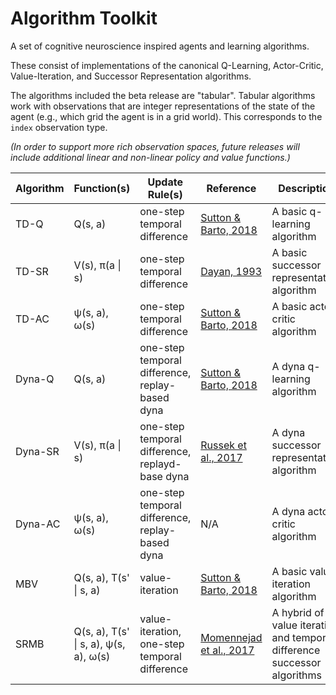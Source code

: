 # Algorithm Toolkit

A set of cognitive neuroscience inspired agents and learning algorithms.

These consist of implementations of the canonical Q-Learning, Actor-Critic, Value-Iteration, and Successor Representation algorithms.

The algorithms included the beta release are "tabular". Tabular algorithms work with observations that are integer representations of the state of the agent (e.g., which grid the agent is in a grid world). This corresponds to the `index` observation type. 

*(In order to support more rich observation spaces, future releases will include additional linear and non-linear policy and value functions.)*

| Algorithm | Function(s) | Update Rule(s) | Reference | Description | Code Link |
| --- | --- | --- | --- | --- | --- |
| TD-Q | Q(s, a) | one-step temporal difference | [Sutton & Barto, 2018](http://incompleteideas.net/book/the-book-2nd.html) | A basic q-learning algorithm | [Code](./td_agents.py) |
| TD-SR | V(s), π(a \| s) | one-step temporal difference | [Dayan, 1993](https://ieeexplore.ieee.org/abstract/document/6795455) | A basic successor representation algorithm | [Code](./td_agents.py) |
| TD-AC | ψ(s, a), ω(s) | one-step temporal difference | [Sutton & Barto, 2018](http://incompleteideas.net/book/the-book-2nd.html) | A basic actor-critic algorithm | [Code](./td_agents.py) |
| Dyna-Q | Q(s, a) | one-step temporal difference, replay-based dyna | [Sutton & Barto, 2018](http://incompleteideas.net/book/the-book-2nd.html) | A dyna q-learning algorithm | [Code](./dyna_agents.py) |
| Dyna-SR | V(s), π(a \| s) | one-step temporal difference, replayd-base dyna | [Russek et al., 2017](https://journals.plos.org/ploscompbiol/article?id=10.1371/journal.pcbi.1005768) | A dyna successor representation algorithm |[Code](./dyna_agents.py) |
| Dyna-AC | ψ(s, a), ω(s) | one-step temporal difference, replay-based dyna | N/A | A dyna actor-critic algorithm |[Code](./dyna_agents.py) |
| MBV | Q(s, a), T(s' \| s, a) | value-iteration | [Sutton & Barto, 2018](http://incompleteideas.net/book/the-book-2nd.html) | A basic value iteration algorithm | [Code](./mb_agents.py) |
| SRMB | Q(s, a), T(s' \| s, a), ψ(s, a), ω(s) | value-iteration, one-step temporal difference | [Momennejad et al., 2017](https://www.nature.com/articles/s41562-017-0180-8) | A hybrid of value iteration and temporal-difference successor algorithms | [Code](./mb_agents.py) |
